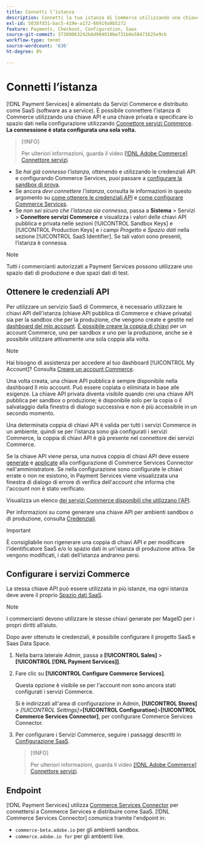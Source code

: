 ```yaml
---
title: Connetti l’istanza
description: Connetti la tua istanza di Commerce utilizzando una chiave API e una chiave privata e specifica lo spazio di dati nella configurazione.
exl-id: 5038fd31-bac5-419e-a172-66919a9b5272
feature: Payments, Checkout, Configuration, Saas
source-git-commit: 37380063242b6d904910be731b8e58471625e9cb
workflow-type: tm+mt
source-wordcount: '636'
ht-degree: 0%

---
```


# Connetti l’istanza

[!DNL Payment Services] è alimentato da Servizi Commerce e distribuito come SaaS (software as a service). È possibile connettere l&#39;istanza di Commerce utilizzando una chiave API e una chiave privata e specificare lo spazio dati nella configurazione utilizzando [Connettore servizi Commerce](https://experienceleague.adobe.com/docs/commerce-merchant-services/user-guides/saas.html). **La connessione è stata configurata una sola volta.**

>[!INFO]
>
> Per ulteriori informazioni, guarda il video [[!DNL Adobe Commerce] Connettore servizi](https://experienceleague.adobe.com/docs/commerce-learn/tutorials/admin/adobe-commerce-services/configure-adobe-commerce-services-connector.html?lang=en).

* Se *hai già connesso l&#39;istanza*, ottenendo e utilizzando le credenziali API e configurando Commerce Services, puoi passare a [configurare la sandbox di prova](https://experienceleague.adobe.com/docs/commerce-merchant-services/payment-services/get-started/sandbox.html).
* Se ancora *devi connettere l&#39;istanza*, consulta le informazioni in questo argomento su [come ottenere le credenziali API](#obtain-api-credentials) e [come configurare Commerce Services](#configure-commerce-services).
* Se *non sei sicuro che l&#39;istanza sia connessa*, passa a **Sistema** > Servizi > **Connettore servizi Commerce** e visualizza i valori delle chiavi API pubblica e privata nelle sezioni [!UICONTROL Sandbox Keys] e [!UICONTROL Production Keys] e i campi *Progetto* e *Spazio dati* nella sezione [!UICONTROL SaaS Identifier]. Se tali valori sono presenti, l’istanza è connessa.

>[!NOTE]
>
>Tutti i commercianti autorizzati a Payment Services possono utilizzare uno spazio dati di produzione e due spazi dati di test.

## Ottenere le credenziali API

Per utilizzare un servizio SaaS di Commerce, è necessario utilizzare le chiavi API dell&#39;istanza (chiave API pubblica di Commerce e chiave privata) sia per la sandbox che per la produzione, che vengono create e gestite nel [dashboard del mio account](https://account.magento.com/customer/account/login). [È possibile creare la coppia di chiavi](https://experienceleague.adobe.com/en/docs/commerce-admin/config/services/saas) per un account Commerce, uno per sandbox e uno per la produzione, anche se è possibile utilizzare attivamente una sola coppia alla volta.

>[!NOTE]
>
>Hai bisogno di assistenza per accedere al tuo dashboard [!UICONTROL My Account]? Consulta [Creare un account Commerce](https://experienceleague.adobe.com/en/docs/commerce-admin/start/commerce-account/commerce-account-create).

Una volta creata, una chiave API pubblica è sempre disponibile nella dashboard Il mio account. Può essere copiata o eliminata in base alle esigenze. La chiave API privata diventa visibile quando crei una chiave API pubblica per sandbox o produzione; è disponibile solo per la copia o il salvataggio dalla finestra di dialogo successiva e non è più accessibile in un secondo momento.

Una determinata coppia di chiavi API è valida per tutti i servizi Commerce in un ambiente, quindi se per l’istanza sono già configurati i servizi Commerce, la coppia di chiavi API è già presente nel connettore dei servizi Commerce.

Se la chiave API viene persa, una nuova coppia di chiavi API deve essere [generate](https://experienceleague.adobe.com/docs/commerce-merchant-services/payment-services/get-started/connect.html#generate-an-api-key-and-private-key) e [applicate](https://experienceleague.adobe.com/docs/commerce-merchant-services/payment-services/get-started/connect.html#configure-saas-project) alla configurazione di Commerce Services Connector nell&#39;amministratore. Se nella configurazione sono configurate le chiavi errate o non ne esistono, in Payment Services viene visualizzata una finestra di dialogo di errore di verifica dell&#39;account che informa che l&#39;account non è stato verificato.

Visualizza un elenco [dei servizi Commerce disponibili che utilizzano l&#39;API](https://experienceleague.adobe.com/en/docs/commerce-merchant-services/user-guides/integration-services/saas#availableservices).

Per informazioni su come generare una chiave API per ambienti sandbox o di produzione, consulta [Credenziali](https://experienceleague.adobe.com/docs/commerce-merchant-services/user-guides/saas.html#apikey).

>[!IMPORTANT]
>
>È consigliabile non rigenerare una coppia di chiavi API *e* per modificare l&#39;identificatore SaaS e/o lo spazio dati in un&#39;istanza di produzione attiva. Se vengono modificati, i dati dell’istanza andranno persi.

## Configurare i servizi Commerce

La stessa chiave API può essere utilizzata in più istanze, ma ogni istanza deve avere il proprio [Spazio dati SaaS](https://experienceleague.adobe.com/docs/commerce-merchant-services/user-guides/saas.html#saasenv).

>[!NOTE]
>
>I commercianti devono utilizzare le stesse chiavi generate per MageID per i propri diritti all’aiuto.

Dopo aver ottenuto le credenziali, è possibile configurare il progetto SaaS e Saas Data Space.

1. Nella barra laterale _Admin_, passa a **[!UICONTROL Sales]** > **[!UICONTROL [!DNL Payment Services]]**.
1. Fare clic su **[!UICONTROL Configure Commerce Services]**.

   Questa opzione è visibile se per l&#39;account non sono ancora stati configurati i servizi Commerce.

   Si è indirizzati all&#39;area di configurazione in Admin, **[!UICONTROL Stores]** > _[!UICONTROL Settings]_>**[!UICONTROL Configuration]**>**[!UICONTROL Commerce Services Connector]**, per configurare Commerce Services Connector.

1. Per configurare i Servizi Commerce, seguire i passaggi descritti in [Configurazione SaaS](https://experienceleague.adobe.com/docs/commerce-merchant-services/user-guides/integration-services/saas.html#saasenv).

   >[!INFO]
   >
   > Per ulteriori informazioni, guarda il video [[!DNL Adobe Commerce] Connettore servizi](https://experienceleague.adobe.com/docs/commerce-learn/tutorials/admin/adobe-commerce-services/configure-adobe-commerce-services-connector.html?lang=en#configuration-faqs).

## Endpoint

[!DNL Payment Services] utilizza [Commerce Services Connector](https://experienceleague.adobe.com/docs/commerce-merchant-services/user-guides/saas.html) per connettersi a Commerce Services e distribuire come SaaS. [!DNL Commerce Services Connector] comunica tramite l&#39;endpoint in:

* `commerce-beta.adobe.io` per gli ambienti sandbox.
* `commerce.adobe.io for` per gli ambienti live.
